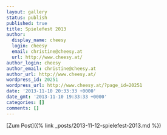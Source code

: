 ```yaml
---
layout: gallery
status: publish
published: true
title: Spielefest 2013
author:
  display_name: cheesy
  login: cheesy
  email: christine@cheesy.at
  url: http://www.cheesy.at/
author_login: cheesy
author_email: christine@cheesy.at
author_url: http://www.cheesy.at/
wordpress_id: 20251
wordpress_url: http://www.cheesy.at/?page_id=20251
date: '2013-11-10 20:33:33 +0000'
date_gmt: '2013-11-10 19:33:33 +0000'
categories: []
comments: []
---
```


[Zum Post]({% link _posts/2013-11-12-spielefest-2013.md %})
